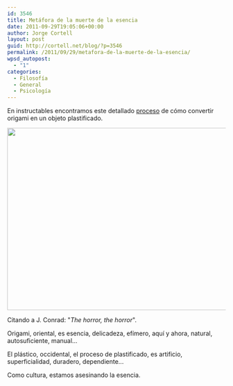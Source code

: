 ```yaml
---
id: 3546
title: Metáfora de la muerte de la esencia
date: 2011-09-29T19:05:06+00:00
author: Jorge Cortell
layout: post
guid: http://cortell.net/blog/?p=3546
permalink: /2011/09/29/metafora-de-la-muerte-de-la-esencia/
wpsd_autopost:
  - "1"
categories:
  - Filosofí­a
  - General
  - Psicología
---
```

En instructables encontramos este detallado <a title="http://www.instructables.com/id/Rubber-Origami/" href="http://www.instructables.com/id/Rubber-Origami/" target="_blank">proceso</a> de cómo convertir origami en un objeto plastificado.

<img class="aligncenter" title="origami plastificado" src="http://www.instructables.com/image/FHE3281F1A4Y11C/Rubber-Origami.jpg" alt="" width="560" height="420" />

Citando a J. Conrad: "_The horror, the horror_".

Origami, oriental, es esencia, delicadeza, efímero, aquí y ahora, natural, autosuficiente, manual...

El plástico, occidental, el proceso de plastificado, es artificio, superficialidad, duradero, dependiente...

Como cultura, estamos asesinando la esencia.